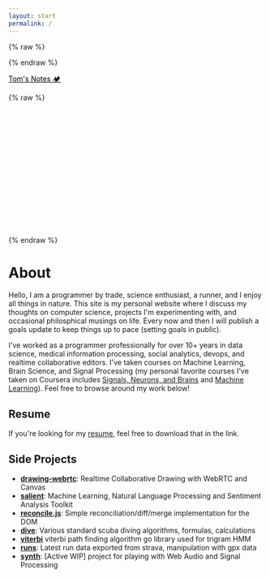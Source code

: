```yaml
---
layout: start
permalink: /
---
```


{% raw %}
<style type="text/css">
.logo {
    color: #000;
    border-bottom: none;
}
.logo:hover {
    background-color: transparent;
    color: #666;
}
#particles-js {
    width: calc(100% + 8rem);
    margin-left: -4rem;
    margin-top: 4rem;
}
</style>
{% endraw %}

<a href="/" class="logo">Tom's Notes 🏕</a>

{% raw %}
<script type="text/javascript" src="/assets/packages/particles.js/particles.min.js"></script>
<div id="particles-js" style="height: 200px;">
</div>
<script type="text/javascript">
    particlesJS.load('particles-js', '/assets/packages/particles.js/particles.json', function() {
    });
</script>
{% endraw %}

# About

Hello, I am a programmer by trade, science enthusiast, a runner, and I enjoy all things in nature. This site is my personal website where I discuss my thoughts on computer science, projects I'm experimenting with, and occasional philosphical musings on life. Every now and then I will publish a goals update to keep things up to pace (setting goals in public).

I've worked as a programmer professionally for over 10+ years in data science, medical information processing, social analytics, devops, and realtime collaborative editors. I've taken courses on Machine Learning, Brain Science, and Signal Processing (my personal favorite courses I've taken on Coursera includes [Signals, Neurons, and Brains](https://www.coursera.org/learn/synapses) and [Machine Learning](https://www.coursera.org/learn/machine-learning)). Feel free to browse around my work below!

## Resume

If you're looking for my [resume](/assets/resume.pdf), feel free to download that in the link.

## Side Projects

* **[drawing-webrtc](https://github.com/nyxtom/drawing-webrtc)**: Realtime Collaborative Drawing with WebRTC and Canvas
* **[salient](https://github.com/nyxtom/salient)**: Machine Learning, Natural Language Processing and Sentiment Analysis Toolkit
* **[reconcile.js](https://github.com/nyxtom/reconcile)**: Simple reconciliation/diff/merge implementation for the DOM
* **[dive](https://github.com/nyxtom/dive)**: Various standard scuba diving algorithms, formulas, calculations
* **[viterbi](https://github.com/nyxtom/viterbi)** viterbi path finding algorithm go library used for trigram HMM
* **[runs](https://github.com/nyxtom/runs)**: Latest run data exported from strava, manipulation with gpx data
* **[synth](https://github.com/nyxtom/synth)**: [Active WIP] project for playing with Web Audio and Signal Processing
